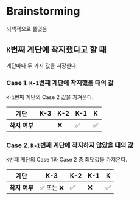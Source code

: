 # Brainstorming
뇌섹적으로 풀엇음

## `K`번째 계단에 착지했다고 할 때
계단마다 두 가지 값을 저장한다.

### Case 1. `K-1`번째 계단에 착지했을 때의 값
`K-1`번째 계단의 Case 2 값을 가져온다.

|계단|K-3|K-2|K-1|K|
|---|---|---|---|---|
|__착지 여부__||❌|✅|✅|

### Case 2. `K-1`번째 계단에 착지하지 않았을 때의 값
`K`번째 계단의 Case 1과 Case 2 중 최댓값을 가져온다.

|계단|K-3|K-2|K-1|K|
|---|---|---|---|---|
|__착지 여부__|✅ 또는 ❌|✅|❌|✅|